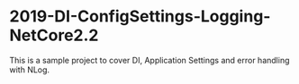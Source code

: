 # 2019-DI-ConfigSettings-Logging-NetCore2.2

This is a sample project to cover DI, Application Settings and error handling with NLog. 
